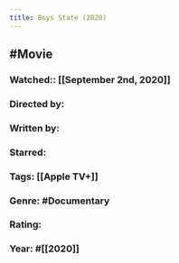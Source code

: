 ```yaml
---
title: Boys State (2020)
---
```


## #Movie 
### Watched:: [[September 2nd, 2020]]

### Directed by: 

### Written by:

### Starred:

### Tags: [[Apple TV+]]

### Genre: #Documentary

### Rating: 

### Year: #[[2020]]
